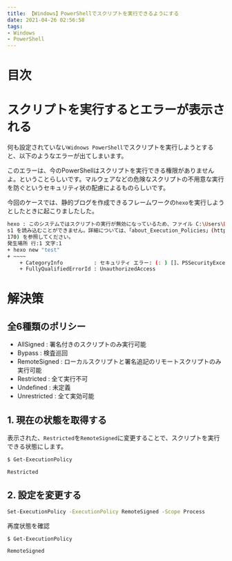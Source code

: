 ```yaml
---
title: 【Windows】PowerShellでスクリプトを実行できるようにする
date: 2021-04-26 02:56:58
tags:
- Windows
- PowerShell
---
```

# 目次
<!-- toc -->
<!-- more -->

# スクリプトを実行するとエラーが表示される
何も設定されていない`Widnows PowerShell`でスクリプトを実行しようとすると、以下のようなエラーが出てしまいます。

このエラーは、今のPowerShellはスクリプトを実行できる権限がありませんよ。ということらしいです。マルウェアなどの危険なスクリプトの不用意な実行を防ぐというセキュリティ状の配慮によるものらしいです。

今回のケースでは、静的ブログを作成できるフレームワークの`hexo`を実行しようとしたときに起こりましたした。
```bash
hexo : このシステムではスクリプトの実行が無効になっているため、ファイル C:\Users\DaikiIijima\AppData\Roaming\npm\hexo.p
s1 を読み込むことができません。詳細については、「about_Execution_Policies」(https://go.microsoft.com/fwlink/?LinkID=135
170) を参照してください。
発生場所 行:1 文字:1
+ hexo new "test"
+ ~~~~
    + CategoryInfo          : セキュリティ エラー: (: ) []、PSSecurityException
    + FullyQualifiedErrorId : UnauthorizedAccess
```

# 解決策

## 全6種類のポリシー
- AllSigned : 署名付きのスクリプトのみ実行可能
- Bypass : 検査巡回
- RemoteSigned : ローカルスクリプトと署名追記のリモートスクリプトのみ実行可能
- Restricted : 全て実行不可
- Undefined : 未定義
- Unrestricted : 全て実効可能

## 1. 現在の状態を取得する
表示された、`Restricted`を`RemoteSigned`に変更することで、スクリプトを実行できる状態にします。
```bash
$ Get-ExecutionPolicy

Restricted
```

## 2. 設定を変更する
```bash
Set-ExecutionPolicy -ExecutionPolicy RemoteSigned -Scope Process                                                         
```

再度状態を確認
```bash
$ Get-ExecutionPolicy

RemoteSigned
```
